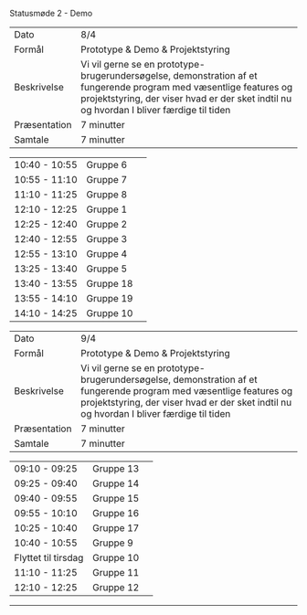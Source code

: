 Statusmøde 2 - Demo 

|               |               |
| ------------- | ------------- |
| Dato          | 8/4           |
| Formål        | Prototype & Demo & Projektstyring  |
| Beskrivelse   | Vi vil gerne se en prototype-brugerundersøgelse, demonstration af et fungerende program med væsentlige features og projektstyring, der viser hvad er der sket indtil nu og hvordan I bliver færdige til tiden |  
| Præsentation  | 7 minutter    |
| Samtale       | 7 minutter    |

|               |           |              |
|---------------|-----------|--------------|
| 10:40 - 10:55 | Gruppe 6  |  |
| 10:55 - 11:10 | Gruppe 7  |  |
| 11:10 - 11:25 | Gruppe 8  |  |
| 12:10 - 12:25 | Gruppe 1  |  |
| 12:25 - 12:40 | Gruppe 2 	|  |
| 12:40 - 12:55 | Gruppe 3 	|  |
| 12:55 - 13:10 | Gruppe 4 	|  |
| 13:25 - 13:40 | Gruppe 5  |  |
| 13:40 - 13:55 | Gruppe 18 |  |
| 13:55 - 14:10 | Gruppe 19 |  |
| 14:10 - 14:25 | Gruppe 10 |  |



|               |               |
| ------------- | ------------- |
| Dato          | 9/4           |
| Formål        | Prototype & Demo & Projektstyring  |
| Beskrivelse   | Vi vil gerne se en prototype-brugerundersøgelse, demonstration af et fungerende program med væsentlige features og projektstyring, der viser hvad er der sket indtil nu og hvordan I bliver færdige til tiden |  
| Præsentation  | 7 minutter    |
| Samtale       | 7 minutter    |

|               |           |              |
|---------------|-----------|--------------|
| 09:10 - 09:25 | Gruppe 13 |  |
| 09:25 - 09:40 | Gruppe 14 |  |
| 09:40 - 09:55 | Gruppe 15 |  |
| 09:55 - 10:10 | Gruppe 16 |  |
| 10:25 - 10:40 | Gruppe 17 |  |
| 10:40 - 10:55 | Gruppe 9  |  |
| Flyttet til tirsdag | Gruppe 10 |  |
| 11:10 - 11:25 | Gruppe 11 |  |
| 12:10 - 12:25 | Gruppe 12 |  |



































































































































































































































































































































































































































































































































































































































































































































































































































































































































































































--------------------------------------------------------------------------------------------------------
